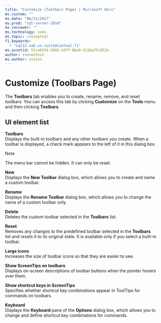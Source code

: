 ```yaml
---
title: "Customize (Toolbars Page) | Microsoft Docs"
ms.custom: ""
ms.date: "06/13/2017"
ms.prod: "sql-server-2014"
ms.reviewer: ""
ms.technology: ssms
ms.topic: conceptual
f1_keywords:
  - "sql12.swb.vs.customizetool.f1"
ms.assetid: 51ce6254-5682-43ff-8beb-4116a75c652e
author: stevestein
ms.author: sstein
---
```

# Customize (Toolbars Page)
  The **Toolbars** tab enables you to create, rename, remove, and reset toolbars. You can access this tab by clicking **Customize** on the **Tools** menu and then clicking **Toolbars**.  
  
## UI element list  
 **Toolbars**  
 Displays the built-in toolbars and any other toolbars you create. When a toolbar is displayed, a check mark appears to the left of it in this dialog box.  
  
> [!NOTE]  
>  The menu bar cannot be hidden. It can only be reset.  
  
 **New**  
 Displays the **New Toolbar** dialog box, which allows you to create and name a custom toolbar.  
  
 **Rename**  
 Displays the **Rename Toolbar** dialog box, which allows you to change the name of a custom toolbar only.  
  
 **Delete**  
 Deletes the custom toolbar selected in the **Toolbars** list.  
  
 **Reset**  
 Removes any changes to the predefined toolbar selected in the **Toolbars** list and resets it to its original state. It is available only if you select a built-in toolbar.  
  
 **Large icons**  
 Increases the size of toolbar icons so that they are easier to see.  
  
 **Show ScreenTips on toolbars**  
 Displays on-screen descriptions of toolbar buttons when the pointer hovers over them.  
  
 **Show shortcut keys in ScreenTips**  
 Specifies whether shortcut key combinations appear in ToolTips for commands on toolbars.  
  
 **Keyboard**  
 Displays the **Keyboard** pane of the **Options** dialog box, which allows you to change and define shortcut key combinations for commands.  
